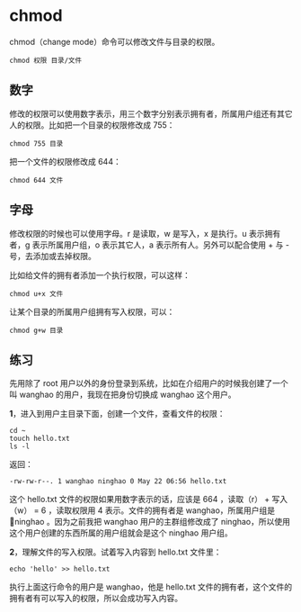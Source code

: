 # chmod

chmod（change mode）命令可以修改文件与目录的权限。

```
chmod 权限 目录/文件
```

## 数字

修改的权限可以使用数字表示，用三个数字分别表示拥有者，所属用户组还有其它人的权限。比如把一个目录的权限修改成 755：

```
chmod 755 目录
```

把一个文件的权限修改成 644：

```
chmod 644 文件
```

## 字母

修改权限的时候也可以使用字母。r 是读取，w 是写入，x 是执行。u 表示拥有者，g 表示所属用户组，o 表示其它人，a 表示所有人。另外可以配合使用 + 与 - 号，去添加或去掉权限。

比如给文件的拥有者添加一个执行权限，可以这样：

```
chmod u+x 文件
```

让某个目录的所属用户组拥有写入权限，可以：

```
chmod g+w 目录
```

## 练习

先用除了 root 用户以外的身份登录到系统，比如在介绍用户的时候我创建了一个叫 wanghao 的用户，我现在把身份切换成 wanghao 这个用户。

**1**，进入到用户主目录下面，创建一个文件，查看文件的权限：

```
cd ~
touch hello.txt
ls -l
```

返回：

```
-rw-rw-r--. 1 wanghao ninghao 0 May 22 06:56 hello.txt
```

这个 hello.txt 文件的权限如果用数字表示的话，应该是 664 ，读取（r） + 写入（w） = 6 ，读取权限用  4 表示。文件的拥有者是 wanghao，所属用户组是 ninghao 。因为之前我把 wanghao 用户的主群组修改成了 ninghao，所以使用这个用户创建的东西所属的用户组就会是这个 ninghao 用户组。

**2**，理解文件的写入权限。试着写入内容到 hello.txt 文件里：

```
echo 'hello' >> hello.txt
```

执行上面这行命令的用户是 wanghao，他是 hello.txt 文件的拥有者，这个文件的拥有者有可以写入的权限，所以会成功写入内容。

